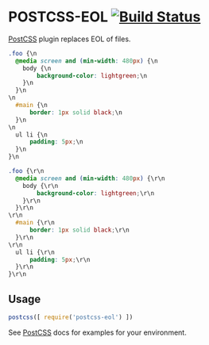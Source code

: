 # POSTCSS-EOL [![Build Status][ci-img]][ci]

[PostCSS] plugin replaces EOL of files.

[PostCSS]: https://github.com/postcss/postcss
[ci-img]:  https://travis-ci.org/GITHUB_NAME/PLUGIN_NAME.svg
[ci]:      https://travis-ci.org/GITHUB_NAME/PLUGIN_NAME

```css
.foo {\n
  @media screen and (min-width: 480px) {\n
    body {\n
        background-color: lightgreen;\n
    }\n
  }\n
\n
  #main {\n
      border: 1px solid black;\n
  }\n
\n
  ul li {\n
      padding: 5px;\n
  }\n
}\n
```

```css
.foo {\r\n
  @media screen and (min-width: 480px) {\r\n
    body {\r\n
        background-color: lightgreen;\r\n
    }\r\n
  }\r\n
\r\n
  #main {\r\n
      border: 1px solid black;\r\n
  }\r\n
\r\n
  ul li {\r\n
      padding: 5px;\r\n
  }\r\n
}\r\n
```

## Usage

```js
postcss([ require('postcss-eol') ])
```

See [PostCSS] docs for examples for your environment.
